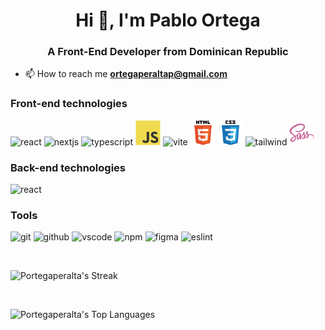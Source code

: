 <h1 align="center">Hi 👋, I'm Pablo Ortega</h1>
<h3 align="center">A Front-End Developer from Dominican Republic</h3> 

- 📫 How to reach me **ortegaperaltap@gmail.com**

<h3>Front-end technologies</h3>

<p align="left">
    <img src="https://www.vectorlogo.zone/logos/reactjs/reactjs-icon.svg" alt="react" width="40" height="40"/>
    <img src="https://www.vectorlogo.zone/logos/nextjs/nextjs-icon.svg" alt="nextjs" width="40" height="40"/>
    <img src="https://www.vectorlogo.zone/logos/typescriptlang/typescriptlang-icon.svg" alt="typescript" width="40" height="40"/>
    <img src="https://raw.githubusercontent.com/devicons/devicon/master/icons/javascript/javascript-original.svg" alt="javascript" width="40" height="40"/>
    <img src="https://www.vectorlogo.zone/logos/vitejsdev/vitejsdev-icon.svg" alt="vite" width="40" height="40"/>
    <img src="https://raw.githubusercontent.com/devicons/devicon/master/icons/html5/html5-original-wordmark.svg" alt="html5" width="40" height="40"/>
    <img src="https://raw.githubusercontent.com/devicons/devicon/master/icons/css3/css3-original-wordmark.svg" alt="css3" width="40" height="40"/>
    <img src="https://www.vectorlogo.zone/logos/tailwindcss/tailwindcss-icon.svg" alt="tailwind" width="40" height="40"/>
    <img src="https://raw.githubusercontent.com/devicons/devicon/master/icons/sass/sass-original.svg" alt="sass" width="40" height="40"/>
</p>

<h3>Back-end technologies</h3>

<p align="left">
       <img src="https://www.vectorlogo.zone/logos/nodejs/nodejs-ar21.svg" alt="react" width="100" height="100"/>
</p>

<h3>Tools</h3>

<p align="left">
    <img src="https://www.vectorlogo.zone/logos/git-scm/git-scm-icon.svg" alt="git" width="40" height="40"/>
    <img src="https://www.vectorlogo.zone/logos/github/github-icon.svg" alt="github" width="40" height="40"/>
    <img src="https://www.vectorlogo.zone/logos/visualstudio_code/visualstudio_code-icon.svg" alt="vscode" width="40" height="40"/>
    <img src="https://www.vectorlogo.zone/logos/npmjs/npmjs-icon.svg" alt="npm" width="40" height="40"/>
    <img src="https://www.vectorlogo.zone/logos/figma/figma-icon.svg" alt="figma" width="40" height="40"/>
    <img src="https://www.vectorlogo.zone/logos/eslint/eslint-icon.svg" alt="eslint" width="40" height="40"/>
</p>

<br>

![Portegaperalta's Streak](https://github-readme-streak-stats.herokuapp.com/?user=Portegaperalta&theme=dark&hide_border=false)

<br>

![Portegaperalta's Top Languages](https://github-readme-stats.vercel.app/api/top-langs/?username=Portegaperalta&theme=dark&show_icons=true&hide_border=false&layout=compact)

<!---
Portegaperalta/Portegaperalta is a ✨ special ✨ repository because its `README.md` (this file) appears on your GitHub profile.
You can click the Preview link to take a look at your changes.
--->
